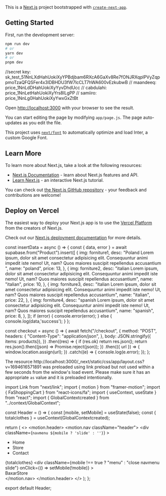 This is a [Next.js](https://nextjs.org/) project bootstrapped with [`create-next-app`](https://github.com/vercel/next.js/tree/canary/packages/create-next-app).

## Getting Started

First, run the development server:

```bash
npm run dev
# or
yarn dev
# or
pnpm dev
```
//secret key: sk_test_51NnLXdHahUokiXyYPBdjbam6RXcA6GaXv8Re7fONJRXqplPVyZqppmoTzaQFQSFer4x3lDBHDU3fW7lcCLT7hWA600vEzkubwB
// maandeeq: price_1NnLdDHahUokiXyYyvDhdUcc
// cabdulahi: price_1NnLetHahUokiXyYrs8ILgPP
// samiiro: price_1NnLg0HahUokiXyYwxGxZtBt

Open [http://localhost:3000](http://localhost:3000) with your browser to see the result.

You can start editing the page by modifying `app/page.js`. The page auto-updates as you edit the file.

This project uses [`next/font`](https://nextjs.org/docs/basic-features/font-optimization) to automatically optimize and load Inter, a custom Google Font.

## Learn More

To learn more about Next.js, take a look at the following resources:

- [Next.js Documentation](https://nextjs.org/docs) - learn about Next.js features and API.
- [Learn Next.js](https://nextjs.org/learn) - an interactive Next.js tutorial.

You can check out [the Next.js GitHub repository](https://github.com/vercel/next.js/) - your feedback and contributions are welcome!

## Deploy on Vercel

The easiest way to deploy your Next.js app is to use the [Vercel Platform](https://vercel.com/new?utm_medium=default-template&filter=next.js&utm_source=create-next-app&utm_campaign=create-next-app-readme) from the creators of Next.js.

Check out our [Next.js deployment documentation](https://nextjs.org/docs/deployment) for more details.

const insertData = async () => {
    const { data, error } = await supabase.from("Product").insert([
      {
        img: forniture1,
        desc: "Poland Lorem ipsum, dolor sit amet consectetur adipisicing elit. Consequuntur animi impedit iste nemo! Ut, nam? Quos maiores suscipit repellendus accusantium ",
        name: "poland",
        price: 13,
      },
      {
        img: forniture2,
        desc: "italian Lorem ipsum, dolor sit amet consectetur adipisicing elit. Consequuntur animi impedit iste nemo! Ut, nam? Quos maiores suscipit repellendus accusantium",
        name: "italian",
        price: 10,
      },
      {
        img: forniture3,
        desc: "italian Lorem ipsum, dolor sit amet consectetur adipisicing elit. Consequuntur animi impedit iste nemo! Ut, nam? Quos maiores suscipit repellendus accusantium",
        name: "italian",
        price: 22,
      },
      {
        img: forniture4,
        desc: "spanish Lorem ipsum, dolor sit amet consectetur adipisicing elit. Consequuntur animi impedit iste nemo! Ut, nam? Quos maiores suscipit repellendus accusantium",
        name: "spanish",
        price: 8,
      },
    ]);
    if (error) {
      console.error(error);
    } else {
      console.log(data,'success');
    }
  };



   const checkout = async () => {
    await fetch("/checkout", {
      method: "POST",
      headers: {
        "Content-Type": "application/json",
      },
      body: JSON.stringify({ items: products}),
    })
      .then((res) => {
        if (res.ok) return res.json();
        return res.json().then((json) => Promise.reject(json));
      })
      .then(({ url }) => {
        window.location.assign(url);
      })
      .catch((e) => {
        console.log(e.error);
      });
  };

  The resource http://localhost:3000/_next/static/css/app/layout.css?v=1694616571891 was preloaded using link preload but not used within a few seconds from the window's load event. Please make sure it has an appropriate `as` value and it is preloaded intentionally.


  
 import Link from "next/link";
import { motion } from "framer-motion";
import { FaShoppingCart } from "react-icons/fa";
import { useContext, useState } from "react";
import { GlobalContextcreated } from "../context/GlobalContext";

const Header = () => {
  const [mobile, setMobile] = useState(false);
  const { totalclothes } = useContext(GlobalContextcreated);

  return (
    <>
      <motion.header>
        <motion.nav className="header">
          <div
            className={`navmenu ${mobile ? 'slide' : ''}`}
          >
            <div className="menuone"></div>
            <div className="menutwo"></div>
            <div className="menuthree"></div>
            <ul>
              <li>
                <Link href="/">Home</Link>
              </li>
              <li>
                <Link href="/store">Store</Link>
              </li>
              <li>
                <Link href="/Contact">Contact</Link>
              </li>
            </ul>
            <Link className="visible" href="/SoldingItems">
              <span className="badge">{totalclothes}</span>
              <FaShoppingCart className="cart" />
            </Link>
          </div>
          <div
            className={mobile !== true ? "menu" : "close navmenu slide"}
            onClick={() => setMobile(!mobile)}
          >
            <div className="menuone"></div>
            <div className="menutwo"></div>
            <div className="menuthree"></div>
          </div>
          <div className="searchlogo">
            <Link className="logo" href="/">
              BaxarStore
            </Link>
          </div>
        </motion.nav>
      </motion.header>
    </>
  );
};

export default Header;